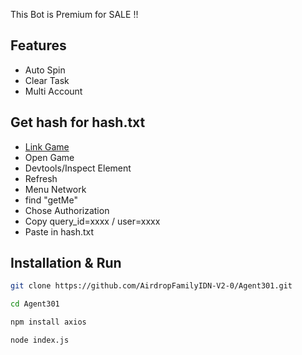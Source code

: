 This Bot is Premium for SALE !!


## Features
- Auto Spin
- Clear Task
- Multi Account

## Get hash for hash.txt
- [Link Game](https://t.me/Agent301Bot/app?startapp=onetime1375235586)
- Open Game
- Devtools/Inspect Element
- Refresh
- Menu Network
- find "getMe"
- Chose Authorization
- Copy query_id=xxxx / user=xxxx
- Paste in hash.txt
  
## Installation & Run
```sh
git clone https://github.com/AirdropFamilyIDN-V2-0/Agent301.git
```
```sh
cd Agent301
```
```sh
npm install axios
```
```sh
node index.js
```
